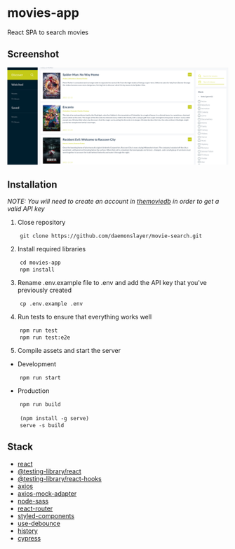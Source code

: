 # movies-app

React SPA to search movies

## Screenshot

![Desktop Screenshot](/images/screenshot.png)

## Installation

_NOTE: You will need to create an account in [themoviedb](https://www.themoviedb.org/) in order to get a valid API key_

1. Close repository

```
    git clone https://github.com/daemonslayer/movie-search.git
```

2. Install required libraries

```
    cd movies-app
    npm install
```

3. Rename .env.example file to .env and add the API key that you've previously created

```
    cp .env.example .env
```

4. Run tests to ensure that everything works well

```
    npm run test
    npm run test:e2e
```

5. Compile assets and start the server

- Development

```
    npm run start
```

- Production

```
    npm run build

    (npm install -g serve)
    serve -s build
```

## Stack

- [react](https://reactjs.org/)
- [@testing-library/react](https://testing-library.com/docs/react-testing-library/intro/)
- [@testing-library/react-hooks](https://react-hooks-testing-library.com/)
- [axios](https://github.com/axios/axios)
- [axios-mock-adapter](https://www.npmjs.com/package/axios-mock-adapter)
- [node-sass](https://www.npmjs.com/package/node-sass)
- [react-router](https://v5.reactrouter.com/web/guides/quick-start)
- [styled-components](https://styled-components.com/docs/basics)
- [use-debounce](https://github.com/xnimorz/use-debounce)
- [history](https://github.com/remix-run/history)
- [cypress](https://www.cypress.io/)
